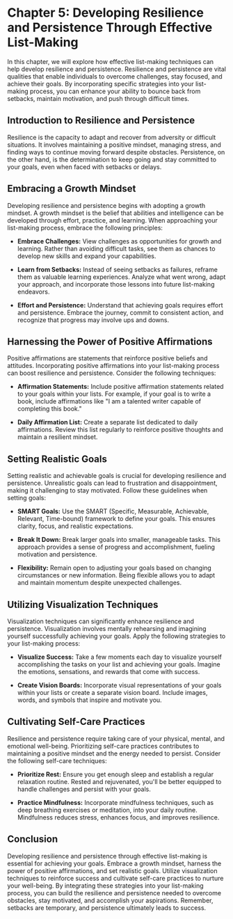 Chapter 5: Developing Resilience and Persistence Through Effective List-Making
==============================================================================

In this chapter, we will explore how effective list-making techniques can help develop resilience and persistence. Resilience and persistence are vital qualities that enable individuals to overcome challenges, stay focused, and achieve their goals. By incorporating specific strategies into your list-making process, you can enhance your ability to bounce back from setbacks, maintain motivation, and push through difficult times.

Introduction to Resilience and Persistence
------------------------------------------

Resilience is the capacity to adapt and recover from adversity or difficult situations. It involves maintaining a positive mindset, managing stress, and finding ways to continue moving forward despite obstacles. Persistence, on the other hand, is the determination to keep going and stay committed to your goals, even when faced with setbacks or delays.

Embracing a Growth Mindset
--------------------------

Developing resilience and persistence begins with adopting a growth mindset. A growth mindset is the belief that abilities and intelligence can be developed through effort, practice, and learning. When approaching your list-making process, embrace the following principles:

* **Embrace Challenges:** View challenges as opportunities for growth and learning. Rather than avoiding difficult tasks, see them as chances to develop new skills and expand your capabilities.

* **Learn from Setbacks:** Instead of seeing setbacks as failures, reframe them as valuable learning experiences. Analyze what went wrong, adapt your approach, and incorporate those lessons into future list-making endeavors.

* **Effort and Persistence:** Understand that achieving goals requires effort and persistence. Embrace the journey, commit to consistent action, and recognize that progress may involve ups and downs.

Harnessing the Power of Positive Affirmations
---------------------------------------------

Positive affirmations are statements that reinforce positive beliefs and attitudes. Incorporating positive affirmations into your list-making process can boost resilience and persistence. Consider the following techniques:

* **Affirmation Statements:** Include positive affirmation statements related to your goals within your lists. For example, if your goal is to write a book, include affirmations like "I am a talented writer capable of completing this book."

* **Daily Affirmation List:** Create a separate list dedicated to daily affirmations. Review this list regularly to reinforce positive thoughts and maintain a resilient mindset.

Setting Realistic Goals
-----------------------

Setting realistic and achievable goals is crucial for developing resilience and persistence. Unrealistic goals can lead to frustration and disappointment, making it challenging to stay motivated. Follow these guidelines when setting goals:

* **SMART Goals:** Use the SMART (Specific, Measurable, Achievable, Relevant, Time-bound) framework to define your goals. This ensures clarity, focus, and realistic expectations.

* **Break It Down:** Break larger goals into smaller, manageable tasks. This approach provides a sense of progress and accomplishment, fueling motivation and persistence.

* **Flexibility:** Remain open to adjusting your goals based on changing circumstances or new information. Being flexible allows you to adapt and maintain momentum despite unexpected challenges.

Utilizing Visualization Techniques
----------------------------------

Visualization techniques can significantly enhance resilience and persistence. Visualization involves mentally rehearsing and imagining yourself successfully achieving your goals. Apply the following strategies to your list-making process:

* **Visualize Success:** Take a few moments each day to visualize yourself accomplishing the tasks on your list and achieving your goals. Imagine the emotions, sensations, and rewards that come with success.

* **Create Vision Boards:** Incorporate visual representations of your goals within your lists or create a separate vision board. Include images, words, and symbols that inspire and motivate you.

Cultivating Self-Care Practices
-------------------------------

Resilience and persistence require taking care of your physical, mental, and emotional well-being. Prioritizing self-care practices contributes to maintaining a positive mindset and the energy needed to persist. Consider the following self-care techniques:

* **Prioritize Rest:** Ensure you get enough sleep and establish a regular relaxation routine. Rested and rejuvenated, you'll be better equipped to handle challenges and persist with your goals.

* **Practice Mindfulness:** Incorporate mindfulness techniques, such as deep breathing exercises or meditation, into your daily routine. Mindfulness reduces stress, enhances focus, and improves resilience.

Conclusion
----------

Developing resilience and persistence through effective list-making is essential for achieving your goals. Embrace a growth mindset, harness the power of positive affirmations, and set realistic goals. Utilize visualization techniques to reinforce success and cultivate self-care practices to nurture your well-being. By integrating these strategies into your list-making process, you can build the resilience and persistence needed to overcome obstacles, stay motivated, and accomplish your aspirations. Remember, setbacks are temporary, and persistence ultimately leads to success.
